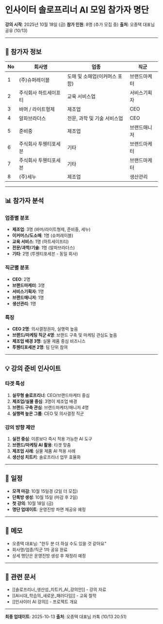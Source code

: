 # 인사이터 솔로프리너 AI 모임 참가자 명단

**강의 시작**: 2025년 10월 18일 (금)
**참가 인원**: 8명 (추가 모집 중)
**출처**: 오종택 대표님 공유 (10/13)

---

## 👥 참가자 정보

| No | 회사명 | 업종 | 직군 |
|----|--------|------|------|
| 1 | (주)슈퍼레이블 | 도매 및 소매업(이커머스 포함) | 브랜드마케터 |
| 2 | 주식회사 하트세이프티 | 교육 서비스업 | 서비스기획자 |
| 3 | 바머 / 라이트형제 | 제조업 | CEO |
| 4 | 알파브라더스 | 전문, 과학 및 기술 서비스업 | CEO |
| 5 | 준비중 | 제조업 | 브랜드매니저 |
| 6 | 주식회사 투웬티포세븐 | 기타 | 브랜드마케터 |
| 7 | 주식회사 투웬티포세븐 | 기타 | 브랜드마케터 |
| 8 | (주)세누 | 제조업 | 생산관리 |

---

## 📊 참가자 분석

### 업종별 분포
- **제조업**: 3명 (바머/라이트형제, 준비중, 세누)
- **이커머스/도소매**: 1명 (슈퍼레이블)
- **교육 서비스**: 1명 (하트세이프티)
- **전문/과학/기술**: 1명 (알파브라더스)
- **기타**: 2명 (투웬티포세븐 - 동일 회사)

### 직군별 분포
- **CEO**: 2명
- **브랜드마케터**: 3명
- **서비스기획자**: 1명
- **브랜드매니저**: 1명
- **생산관리**: 1명

### 특징
- **CEO 2명**: 의사결정권자, 실행력 높음
- **브랜드/마케팅 직군 4명**: 브랜드 구축 및 마케팅 관심도 높음
- **제조업 배경 3명**: 실물 제품 중심 비즈니스
- **투웬티포세븐 2명**: 팀 단위 참여

---

## 💡 강의 준비 인사이트

### 타겟 특성
1. **실무형 솔로프리너**: CEO/브랜드마케터 중심
2. **제조업/실물 중심**: 3명이 제조업 배경
3. **브랜드 구축 관심**: 브랜드마케터/매니저 4명
4. **실행력 높은 그룹**: CEO 및 의사결정 직군

### 강의 방향 제안
1. **실전 중심**: 이론보다 즉시 적용 가능한 AI 도구
2. **브랜드/마케팅 AI 활용**: 타겟 맞춤
3. **제조업 사례**: 실물 제품 AI 적용 사례
4. **생산성 치트키**: 솔로프리너 업무 효율화

---

## 📅 일정

- **모객 마감**: 10월 15일경 (2일 더 모집)
- **단톡방 생성**: 10월 15일 (마감 후 2일)
- **첫 강의**: 10월 18일 (금)
- **명단 업데이트**: 운영진방 파면 재공유 예정

---

## 📝 메모

- 오종택 대표님: "한두 분 더 하실 수도 있을 것 같아요"
- 회사명/업종/직군 1차 공유 완료
- 상세 명단은 운영진방 생성 후 재정리 예정

---

## 🔗 관련 문서

- [[솔로프리너_생산성_치트키_AI_강의안]] - 강의 자료
- [[AI시대_학습의_새로운_패러다임]] - 교육 철학
- [[인사이터 AI 강의]] - 프로젝트 개요

---

**최종 업데이트**: 2025-10-13
**출처**: 오종택 대표님 카톡 (10/13 20:51)
